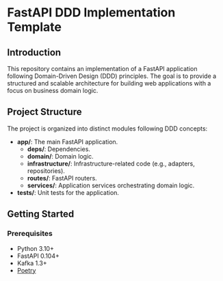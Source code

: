# FastAPI DDD Implementation Template

## Introduction

This repository contains an implementation of a FastAPI application following Domain-Driven Design (DDD) principles. The goal is to provide a structured and scalable architecture for building web applications with a focus on business domain logic.

## Project Structure

The project is organized into distinct modules following DDD concepts:

- **app/**: The main FastAPI application.
    - **deps/**: Dependencies.
    - **domain/**: Domain logic.
    - **infrastructure/**: Infrastructure-related code (e.g., adapters, repositories).
    - **routes/**: FastAPI routers.
    - **services/**: Application services orchestrating domain logic.
- **tests/**: Unit tests for the application.

## Getting Started

### Prerequisites

- Python 3.10+
- FastAPI 0.104+
- Kafka 1.3+
- [Poetry](https://python-poetry.org/)
